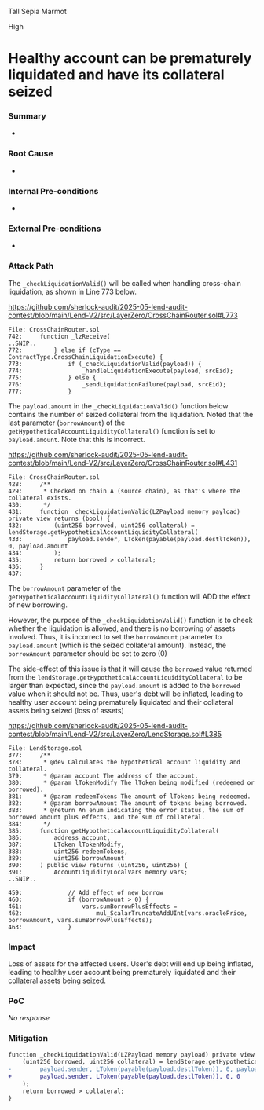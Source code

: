 Tall Sepia Marmot

High

# Healthy account can be prematurely liquidated and have its collateral seized

### Summary

-

### Root Cause

-

### Internal Pre-conditions

-

### External Pre-conditions

-

### Attack Path

The `_checkLiquidationValid()` will be called when handling cross-chain liquidation, as shown in Line 773 below.

https://github.com/sherlock-audit/2025-05-lend-audit-contest/blob/main/Lend-V2/src/LayerZero/CrossChainRouter.sol#L773

```solidity
File: CrossChainRouter.sol
742:     function _lzReceive(
..SNIP..
772:         } else if (cType == ContractType.CrossChainLiquidationExecute) {
773:             if (_checkLiquidationValid(payload)) {
774:                 _handleLiquidationExecute(payload, srcEid);
775:             } else {
776:                 _sendLiquidationFailure(payload, srcEid);
777:             }
```

The `payload.amount` in the `_checkLiquidationValid()` function below contains the number of seized collateral from the liquidation. Noted that the last parameter (`borrowAmount`) of the `getHypotheticalAccountLiquidityCollateral()` function is set to `payload.amount`. Note that this is incorrect.

https://github.com/sherlock-audit/2025-05-lend-audit-contest/blob/main/Lend-V2/src/LayerZero/CrossChainRouter.sol#L431

```solidity
File: CrossChainRouter.sol
428:     /**
429:      * Checked on chain A (source chain), as that's where the collateral exists.
430:      */
431:     function _checkLiquidationValid(LZPayload memory payload) private view returns (bool) {
432:         (uint256 borrowed, uint256 collateral) = lendStorage.getHypotheticalAccountLiquidityCollateral(
433:             payload.sender, LToken(payable(payload.destlToken)), 0, payload.amount
434:         );
435:         return borrowed > collateral;
436:     }
437: 
```

The `borrowAmount` parameter of the `getHypotheticalAccountLiquidityCollateral()` function will ADD the effect of new borrowing. 

However, the purpose of the `_checkLiquidationValid()` function is to check whether the liquidation is allowed, and there is no borrowing of assets involved. Thus, it is incorrect to set the `borrowAmount` parameter to `payload.amount` (which is the seized collateral amount). Instead, the  `borrowAmount` parameter should be set to zero (0)

The side-effect of this issue is that it will cause the `borrowed` value returned from the `lendStorage.getHypotheticalAccountLiquidityCollateral` to be larger than expected, since the `payload.amount` is added to the `borrowed` value when it should not be. Thus, user's debt will be inflated, leading to healthy user account being prematurely liquidated and their collateral assets being seized (loss of assets)

https://github.com/sherlock-audit/2025-05-lend-audit-contest/blob/main/Lend-V2/src/LayerZero/LendStorage.sol#L385

```solidity
File: LendStorage.sol
377:     /**
378:      * @dev Calculates the hypothetical account liquidity and collateral.
379:      * @param account The address of the account.
380:      * @param lTokenModify The lToken being modified (redeemed or borrowed).
381:      * @param redeemTokens The amount of lTokens being redeemed.
382:      * @param borrowAmount The amount of tokens being borrowed.
383:      * @return An enum indicating the error status, the sum of borrowed amount plus effects, and the sum of collateral.
384:      */
385:     function getHypotheticalAccountLiquidityCollateral(
386:         address account,
387:         LToken lTokenModify,
388:         uint256 redeemTokens,
389:         uint256 borrowAmount
390:     ) public view returns (uint256, uint256) {
391:         AccountLiquidityLocalVars memory vars;
..SNIP..

459:             // Add effect of new borrow
460:             if (borrowAmount > 0) {
461:                 vars.sumBorrowPlusEffects =
462:                     mul_ScalarTruncateAddUInt(vars.oraclePrice, borrowAmount, vars.sumBorrowPlusEffects);
463:             }
```

### Impact

Loss of assets for the affected users. User's debt will end up being inflated, leading to healthy user account being prematurely liquidated and their collateral assets being seized.

### PoC

_No response_

### Mitigation

```diff
function _checkLiquidationValid(LZPayload memory payload) private view returns (bool) {
    (uint256 borrowed, uint256 collateral) = lendStorage.getHypotheticalAccountLiquidityCollateral(
-        payload.sender, LToken(payable(payload.destlToken)), 0, payload.amount
+        payload.sender, LToken(payable(payload.destlToken)), 0, 0
    );
    return borrowed > collateral;
}
```